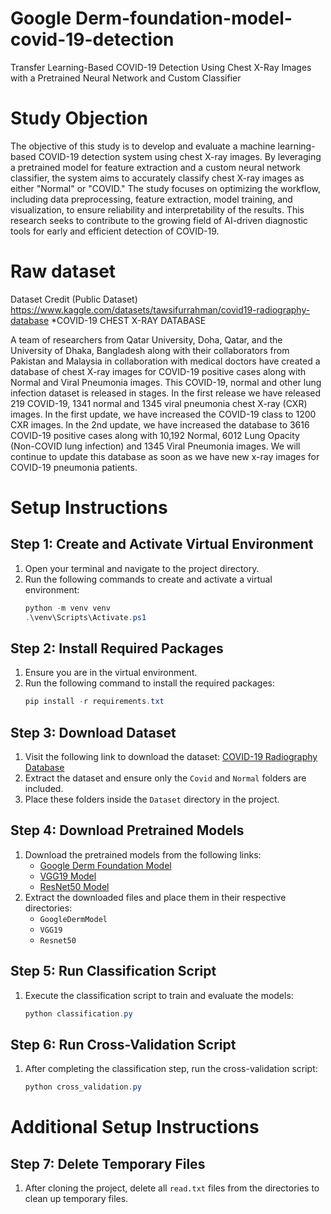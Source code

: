 # Google Derm-foundation-model-covid-19-detection
Transfer Learning-Based COVID-19 Detection Using Chest X-Ray Images with a Pretrained Neural Network and Custom Classifier

# Study Objection 
The objective of this study is to develop and evaluate a machine learning-based COVID-19 detection system using chest X-ray images. By leveraging a pretrained model for feature extraction and a custom neural network classifier, the system aims to accurately classify chest X-ray images as either "Normal" or "COVID." The study focuses on optimizing the workflow, including data preprocessing, feature extraction, model training, and visualization, to ensure reliability and interpretability of the results. This research seeks to contribute to the growing field of AI-driven diagnostic tools for early and efficient detection of COVID-19.


# Raw dataset 
Dataset Credit (Public Dataset)
https://www.kaggle.com/datasets/tawsifurrahman/covid19-radiography-database
*COVID-19 CHEST X-RAY DATABASE

A team of researchers from Qatar University, Doha, Qatar, and the University of Dhaka, Bangladesh along with their collaborators from Pakistan and Malaysia in collaboration with medical doctors have created a database of chest X-ray images for COVID-19 positive cases along with Normal and Viral Pneumonia images. This COVID-19, normal and other lung infection dataset is released in stages. In the first release we have released 219 COVID-19, 1341 normal and 1345 viral pneumonia chest X-ray (CXR) images. In the first update, we have increased the COVID-19 class to 1200 CXR images. In the 2nd update, we have increased the database to 3616 COVID-19 positive cases along with 10,192 Normal, 6012 Lung Opacity (Non-COVID lung infection) and 1345 Viral Pneumonia images. We will continue to update this database as soon as we have new x-ray images for COVID-19 pneumonia patients.

# Setup Instructions

## Step 1: Create and Activate Virtual Environment
1. Open your terminal and navigate to the project directory.
2. Run the following commands to create and activate a virtual environment:
   ```powershell
   python -m venv venv
   .\venv\Scripts\Activate.ps1
   ```

## Step 2: Install Required Packages
1. Ensure you are in the virtual environment.
2. Run the following command to install the required packages:
   ```powershell
   pip install -r requirements.txt
   ```

## Step 3: Download Dataset
1. Visit the following link to download the dataset:
   [COVID-19 Radiography Database](https://www.kaggle.com/datasets/tawsifurrahman/covid19-radiography-database)
2. Extract the dataset and ensure only the `Covid` and `Normal` folders are included.
3. Place these folders inside the `Dataset` directory in the project.

## Step 4: Download Pretrained Models
1. Download the pretrained models from the following links:
   - [Google Derm Foundation Model](https://huggingface.co/google/derm-foundation)
   - [VGG19 Model](https://huggingface.co/keras-io/VGG19/tree/main)
   - [ResNet50 Model](https://huggingface.co/microsoft/resnet-50)
2. Extract the downloaded files and place them in their respective directories:
   - `GoogleDermModel`
   - `VGG19`
   - `Resnet50`

## Step 5: Run Classification Script
1. Execute the classification script to train and evaluate the models:
   ```powershell
   python classification.py
   ```

## Step 6: Run Cross-Validation Script
1. After completing the classification step, run the cross-validation script:
   ```powershell
   python cross_validation.py
   ```

# Additional Setup Instructions

## Step 7: Delete Temporary Files
1. After cloning the project, delete all `read.txt` files from the directories to clean up temporary files.

